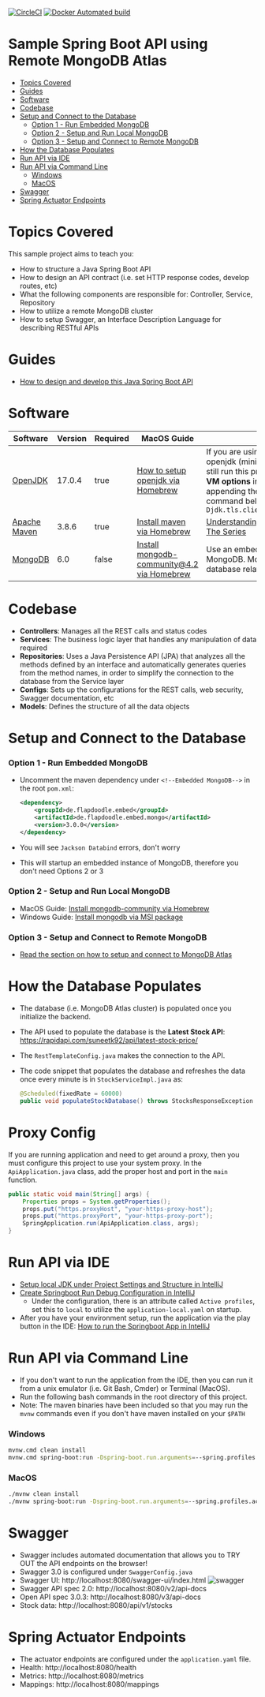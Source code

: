 [![CircleCI](https://circleci.com/gh/zarinlo/sample-springboot-api/tree/master.svg?style=svg)](https://circleci.com/gh/zarinlo/sample-springboot-api/tree/master)
[![Docker Automated build](https://img.shields.io/docker/automated/zarinlo/springboot-api?color=blue&logo=docker)](https://hub.docker.com/r/zarinlo/springboot-api)

# Sample Spring Boot API using Remote MongoDB Atlas
- [Topics Covered](#topics-covered)
- [Guides](#guides)
- [Software](#software)
- [Codebase](#codebase)
- [Setup and Connect to the Database](#setup-and-connect-to-the-database)
    * [Option 1 - Run Embedded MongoDB](#option-1---run-embedded-mongodb)
    * [Option 2 - Setup and Run Local MongoDB](#option-2---setup-and-run-local-mongodb)
    * [Option 3 - Setup and Connect to Remote MongoDB](#option-3---setup-and-connect-to-remote-mongodb)
- [How the Database Populates](#how-the-database-populates)
- [Run API via IDE](#run-api-via-ide)
- [Run API via Command Line](#run-api-via-command-line)
    * [Windows](#windows)
    * [MacOS](#macos)
- [Swagger](#swagger)
- [Spring Actuator Endpoints](#spring-actuator-endpoints)

# Topics Covered

This sample project aims to teach you: 

- How to structure a Java Spring Boot API
- How to design an API contract (i.e. set HTTP response codes, develop routes, etc)
- What the following components are responsible for: Controller, Service, Repository 
- How to utilize a remote MongoDB cluster
- How to setup Swagger, an Interface Description Language for describing RESTful APIs

# Guides

- [How to design and develop this Java Spring Boot API](https://zarin.io/codelabs/springboot-api/#0)

# Software

| Software | Version | Required | MacOS Guide | Notes
| --- |---------| --- | --- | --- |
| [OpenJDK](https://www.oracle.com/java/technologies/javase-downloads.html) | 17.0.4  | true | [How to setup openjdk via Homebrew](https://johnathangilday.com/blog/macos-homebrew-openjdk/) | If you are using an older version of openjdk (minimum v11+), you can still run this project by either setting **VM options** in the Run Config or appending the following to the bash command below: `-Djdk.tls.client.protocols=TLSv1.2`
| [Apache Maven](https://maven.apache.org/download.cgi) | 3.8.6   | true | [Install maven via Homebrew](https://formulae.brew.sh/formula/maven) | [Understanding Apache Maven - The Series](https://cguntur.me/2020/05/20/understanding-apache-maven-the-series/) 
| [MongoDB](https://www.mongodb.com/download-center#community) | 6.0     | false | [Install mongodb-community@4.2 via Homebrew](https://docs.mongodb.com/manual/tutorial/install-mongodb-on-os-x) | Use an embedded version of MongoDB. More info under the database related sections.

# Codebase

- **Controllers**: Manages all the REST calls and status codes 
- **Services**: The business logic layer that handles any manipulation of data required 
- **Repositories**: Uses a Java Persistence API (JPA) that analyzes all the methods defined by an interface 
and automatically generates queries from the method names, in order to simplify the connection to the database from the Service layer
- **Configs**: Sets up the configurations for the REST calls, web security, Swagger documentation, etc
- **Models**: Defines the structure of all the data objects 

# Setup and Connect to the Database

### Option 1 - Run Embedded MongoDB

- Uncomment the maven dependency under `<!--Embedded MongoDB-->` in the root `pom.xml`:
    
    ```xml
    <dependency>
        <groupId>de.flapdoodle.embed</groupId>
        <artifactId>de.flapdoodle.embed.mongo</artifactId>
        <version>3.0.0</version>
    </dependency>
    ```

- You will see `Jackson Databind` errors, don't worry
- This will startup an embedded instance of MongoDB, therefore you don't need Options 2 or 3 

### Option 2 - Setup and Run Local MongoDB

- MacOS Guide: [Install mongodb-community via Homebrew](https://docs.mongodb.com/manual/tutorial/install-mongodb-on-os-x)
- Windows Guide: [Install mongodb via MSI package](https://www.simplilearn.com/tutorials/mongodb-tutorial/install-mongodb-on-windows)

### Option 3 - Setup and Connect to Remote MongoDB

- [Read the section on how to setup and connect to MongoDB Atlas](https://faun.pub/setup-a-circleci-pipeline-for-a-containerized-spring-boot-app-93045fa060de)

# How the Database Populates

- The database (i.e. MongoDB Atlas cluster) is populated once you initialize the backend.
- The API used to populate the database is the **Latest Stock API**: https://rapidapi.com/suneetk92/api/latest-stock-price/
- The `RestTemplateConfig.java` makes the connection to the API.
- The code snippet that populates the database and refreshes the data once every minute is in `StockServiceImpl.java` as: 

    ```java
    @Scheduled(fixedRate = 60000)
    public void populateStockDatabase() throws StocksResponseException { ... }
    ``` 

# Proxy Config 
If you are running application and need to get around a proxy, then you must configure this project to use your system proxy.
In the `ApiApplication.java` class, add the proper host and port in the `main` function.

```java
public static void main(String[] args) {
    Properties props = System.getProperties();
    props.put("https.proxyHost", "your-https-proxy-host");
    props.put("https.proxyPort", "your-https-proxy-port");
    SpringApplication.run(ApiApplication.class, args);
}
```

# Run API via IDE

- [Setup local JDK under Project Settings and Structure in IntelliJ](https://www.jetbrains.com/help/idea/project-settings-and-structure.html)
- [Create Springboot Run Debug Configuration in IntelliJ](https://www.jetbrains.com/help/idea/run-debug-configuration.html) 
    * Under the configuration, there is an attribute called `Active profiles`, set this to `local` to utilize the 
    `application-local.yaml` on startup.
- After you have your environment setup, run the application via the play button in the IDE: [How to run the Springboot App in IntelliJ](https://www.jetbrains.com/help/idea/running-applications.html)

# Run API via Command Line

- If you don't want to run the application from the IDE, then you can run it from a unix emulator (i.e. Git Bash, Cmder) or Terminal (MacOS).
- Run the following bash commands in the root directory of this project.
- Note: The maven binaries have been included so that you may run the `mvnw` commands even if you don't have maven installed on your `$PATH`

### Windows
```bash
mvnw.cmd clean install
mvnw.cmd spring-boot:run -Dspring-boot.run.arguments=--spring.profiles.active=local
```

### MacOS
```bash
./mvnw clean install
./mvnw spring-boot:run -Dspring-boot.run.arguments=--spring.profiles.active=local
```

# Swagger

- Swagger includes automated documentation that allows you to TRY OUT the API endpoints on the browser!
- Swagger 3.0 is configured under `SwaggerConfig.java`
- Swagger UI: http://localhost:8080/swagger-ui/index.html
![swagger](./assets/swagger.png)
- Swagger API spec 2.0: http://localhost:8080/v2/api-docs
- Open API spec 3.0.3: http://localhost:8080/v3/api-docs
- Stock data: http://localhost:8080/api/v1/stocks

# Spring Actuator Endpoints 

- The actuator endpoints are configured under the `application.yaml` file. 
- Health: http://localhost:8080/health
- Metrics: http://localhost:8080/metrics
- Mappings: http://localhost:8080/mappings
